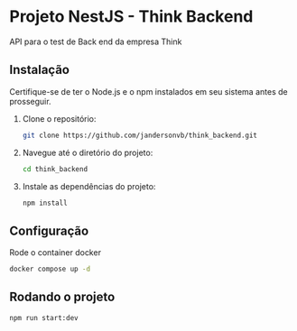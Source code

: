 # Projeto NestJS - Think Backend

API para o test de Back end da empresa Think

## Instalação

Certifique-se de ter o Node.js e o npm instalados em seu sistema antes de prosseguir.

1. Clone o repositório:

    ```bash
    git clone https://github.com/jandersonvb/think_backend.git
    ```

2. Navegue até o diretório do projeto:

    ```bash
    cd think_backend
    ```

3. Instale as dependências do projeto:

    ```bash
    npm install
    ```

## Configuração

Rode o container docker 

```bash
docker compose up -d
```
## Rodando o projeto

```bash
npm run start:dev
```